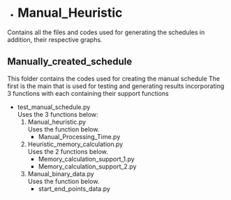 - # Manual_Heuristic
Contains all the files and codes used for generating the schedules in addition, their respective graphs.
## Manually_created_schedule
  This folder contains the codes used for creating the manual schedule
  The first is the main that is used for testing and generating results incorporating 3 functions
  with each containing their support functions
   - test_manual_schedule.py<br/> 
       Uses the 3 functions  below:
        1. Manual_heuristic.py \
            Uses the function below.
            - Manual_Processing_Time.py
        3. Heuristic_memory_calculation.py\
           Uses the 2 functions below.
             - Memory_calculation_support_1.py
             - Memory_calculation_support_2.py
        4. Manual_binary_data.py\
           Uses the function below.
             - start_end_points_data.py